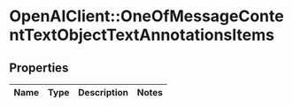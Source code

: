 # OpenAIClient::OneOfMessageContentTextObjectTextAnnotationsItems

## Properties
Name | Type | Description | Notes
------------ | ------------- | ------------- | -------------

